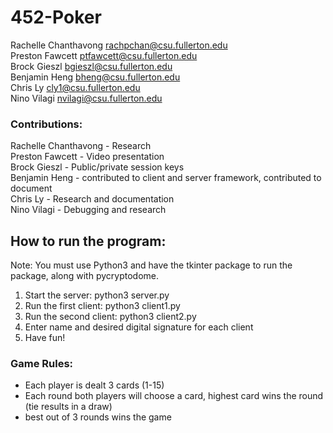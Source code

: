# 452-Poker

Rachelle Chanthavong  rachpchan@csu.fullerton.edu<br/>
Preston Fawcett       ptfawcett@csu.fullerton.edu<br/>
Brock Gieszl          bgieszl@csu.fullerton.edu<br/>
Benjamin Heng         bheng@csu.fullerton.edu<br/>
Chris Ly              cly1@csu.fullerton.edu<br/>
Nino Vilagi           nvilagi@csu.fullerton.edu<br/>

### Contributions:

Rachelle Chanthavong - Research<br/>
Preston Fawcett - Video presentation<br/>
Brock Gieszl - Public/private session keys<br/>
Benjamin Heng - contributed to client and server framework, contributed to document<br/>
Chris Ly - Research and documentation<br/>
Nino Vilagi - Debugging and research<br/>


## How to run the program:

Note: You must use Python3 and have the tkinter package to run the package, along with pycryptodome.

1. Start the server: python3 server.py
2. Run the first client: python3 client1.py
3. Run the second client: python3 client2.py
4. Enter name and desired digital signature for each client
5. Have fun!

### Game Rules:

* Each player is dealt 3 cards (1-15)
* Each round both players will choose a card, highest card wins the round (tie results in a draw)
* best out of 3 rounds wins the game
